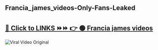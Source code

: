 
 ## Francia_james_videos-Only-Fans-Leaked

# <h2><a href="https://clipsfans.com/Francia_james_videos&ref=git">🔗 Click to LINKS ⏩⏩ 👉 🟢 Francia james videos </a></h2>

<a href="https://clipsfans.com/Francia_james_videos&ref=git" rel="nofollow" data-target="animated-image.originalLink"><img src="https://i.ibb.co.com/xMMVF88/686577567.gif" alt="Viral Video Original" style="max-width: 100%; display: inline-block;" data-target="animated-image.originalImage"></a>
